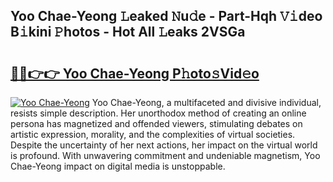 ## Yoo Chae-Yeong 𝙻eaked 𝙽u𝚍e - Part-Hqh 𝚅𝚒deo B𝚒kini 𝙿hotos - Hot All 𝙻eaks 2VSGa

# <h2><a href="http://ld3wlp.urlbe.top/?page=Yoo+Chae-Yeong">🔗🔗👉👉 Yoo Chae-Yeong P𝚑oto𝚜Vid𝚎o</a></h2>

[![Yoo Chae-Yeong](https://i.imgur.com/eBuTRDB.gif)](http://ld3wlp.urlbe.top/?page=Yoo+Chae-Yeong)
Yoo Chae-Yeong, a multifaceted and divisive individual, resists simple description. Her unorthodox method of creating an online persona has magnetized and offended viewers, stimulating debates on artistic expression, morality, and the complexities of virtual societies. Despite the uncertainty of her next actions, her impact on the virtual world is profound. With unwavering commitment and undeniable magnetism, Yoo Chae-Yeong impact on digital media is unstoppable.
